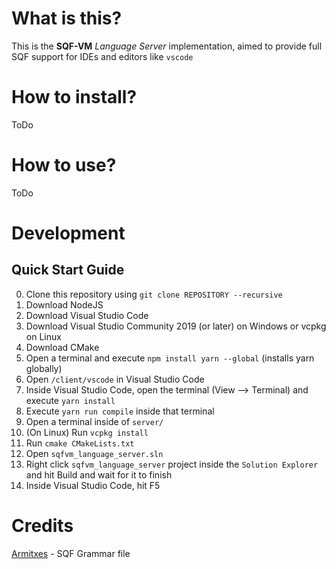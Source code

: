 # What is this?
This is the **SQF-VM** *Language Server* implementation, aimed to provide full SQF support
for IDEs and editors like `vscode`

# How to install?
ToDo

# How to use?
ToDo

# Development

## Quick Start Guide
0.  Clone this repository using `git clone REPOSITORY --recursive`
1.  Download NodeJS
2.  Download Visual Studio Code
3.  Download Visual Studio Community 2019 (or later) on Windows or vcpkg on Linux
4.  Download CMake
5.  Open a terminal and execute `npm install yarn --global` (installs yarn globally)
6.  Open `/client/vscode` in Visual Studio Code
7.  Inside Visual Studio Code, open the terminal (View --> Terminal) and execute `yarn install`
8.  Execute `yarn run compile` inside that terminal
9.  Open a terminal inside of `server/`
10. (On Linux) Run `vcpkg install`
11. Run `cmake CMakeLists.txt`
12. Open `sqfvm_language_server.sln`
13. Right click `sqfvm_language_server` project inside the `Solution Explorer` and hit Build and wait for it to finish
14. Inside Visual Studio Code, hit F5

# Credits
[Armitxes](https://github.com/Armitxes/VSCode_SQF) - SQF Grammar file